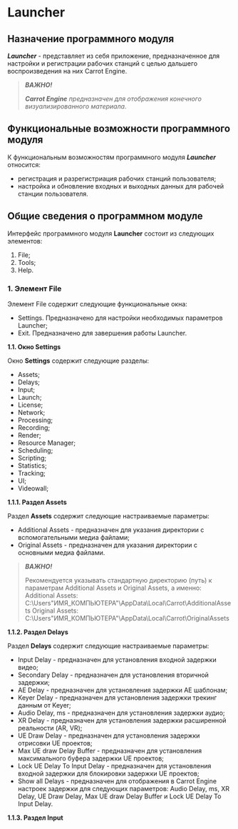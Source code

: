 # Launcher

## Назначение программного модуля

***Launcher*** - представляет из себя приложение, предназначенное для настройки и регистрации рабочих станций с целью дальшего воспроизведения на них Carrot Engine.

>***ВАЖНО!*** 
>
>***Carrot Engine** предназначен для отображения конечного визуализированного материала*.

## Функциональные возможности программного модуля

К функциональным возможностям программного модуля ***Launcher*** относится:
* регистрация и разрегистриация рабочих станций пользователя;
* настройка и обновление входных и выходных данных для рабочей станции пользователя.

## Общие сведения о программном модуле

Интерфейс программного модуля **Launcher** состоит из следующих элементов:
1. File;
2. Tools;
3. Help.

### **1. Элемент File**

Элемент File содержит следующие функциональные окна:
* Settings. Предназначено для настройки необходимых параметров Launcher;
* Exit. Предназначено для завершения работы Launcher.

**1.1. Окно Settings**

Окно **Settings** содержит следующие разделы:
* Assets;
* Delays;
* Input;
* Launch;
* License;
* Network;
* Processing;
* Recording;
* Render;
* Resource Manager;
* Scheduling;
* Scripting;
* Statistics;
* Tracking;
* UI;
* Videowall;

**1.1.1. Раздел Assets**

Раздел **Assets** содержит следующие настраиваемые параметры:
* Additional Assets - предназначен для указания директории с вспомогательными медиа файлами;
* Original Assets - предназначен для указания директории с основными медиа файлами.

>***ВАЖНО!*** 
>
>Рекомендуется указывать стандартную директорию (путь) к параметрам Additional Assets и Original Assets, а именно: 
>Additional Assets: C:\Users\"ИМЯ_КОМПЬЮТЕРА"\AppData\Local\Carrot\AdditionalAssets
>Original Assets: C:\Users\"ИМЯ_КОМПЬЮТЕРА"\AppData\Local\Carrot\OriginalAssets

**1.1.2. Раздел Delays**

Раздел **Delays** содержит следующие настраиваемые параметры:
* Input Delay - предназначен для установления входной задержки видео;
* Secondary Delay - предназначен для установления вторичной задержки;
* AE Delay - предназначен для установления задержки AE шаблонам;
* Keyer Delay - предназначен для установления задержки трекинг данным от Keyer;
* Audio Delay, ms - предназначен для установления задержки аудио;
* XR Delay - предназначен для установления задержки расширенной реальности (AR, VR);
* UE Draw Delay - предназначен для установления задержки отрисовки UE проектов;
* Max UE draw Delay Buffer - предназначен для установления максимального буфера задержки UE проектов;
* Lock UE Delay To Input Delay - предназначен для установления входной задержки для блокировки задержки UE проектов;
* Show all Delays - предназначен для отображения в Carrot Engine настроек задержки для следующих параметров: Audio Delay, ms, XR Delay, UE Draw Delay, Max UE draw Delay Buffer и Lock UE Delay To Input Delay.

**1.1.3. Раздел Input**

